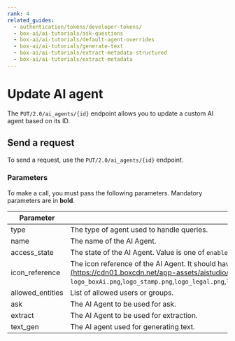 ```yaml
---
rank: 4
related_guides:
  - authentication/tokens/developer-tokens/
  - box-ai/ai-tutorials/ask-questions
  - box-ai/ai-tutorials/default-agent-overrides
  - box-ai/ai-tutorials/generate-text
  - box-ai/ai-tutorials/extract-metadata-structured
  - box-ai/ai-tutorials/extract-metadata
---
```


# Update AI agent

The `PUT/2.0/ai_agents/{id}` endpoint allows you to update a custom AI agent based on its ID. 

## Send a request

To send a request, use the `PUT/2.0/ai_agents/{id}` endpoint.

<Samples id='put-ai-agents_id' />

### Parameters

To make a call, you must pass the following parameters. Mandatory parameters are in **bold**.

<!--alex ignore-->

| Parameter| Description| Example|
|--------|--------|-------|
| type  | The type of agent used to handle queries. | ai_agent |
| name | The name of the AI Agent. | My AI Agent |
| access_state | The state of the AI Agent. Value is one of `enabled` `disabled`. | `enabled` |
| icon_reference | The icon reference of the AI Agent. It should have format of the URL [https://cdn01.boxcdn.net/app-assets/aistudio/avatars/](https://cdn01.boxcdn.net/app-assets/aistudio/avatars/) <file_name>, where possible values of file_name are: `logo_boxAi.png`,`logo_stamp.png`,`logo_legal.png`,`logo_finance.png`,`logo_config.png`,`logo_handshake.png`,`logo_analytics.png`,`logo_classification.png` | 'https://cdn01.boxcdn.net/app-assets/aistudio/avatars/logo_analytics.svg' |
| allowed_entities | List of allowed users or groups. |
| ask | The AI Agent to be used for ask.  | ask |
| extract | The AI Agent to be used for extraction.  | |
| text_gen | The AI agent used for generating text. | |

<!--alex ignore-->
